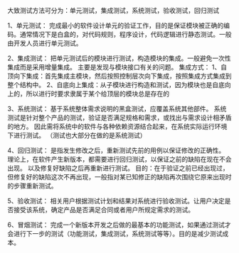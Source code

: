 大致测试方法可分为：单元测试，集成测试，系统测试，验收测试，回归测试

1、单元测试：
完成最小的软件设计单元的验证工作，目的是保证模块被正确的编码。通常情况下是白盒的，对代码规则，程序设计，代码逻辑进行静态测试。一般由开发人员进行单元测试。

2、集成测试：
把单元测试后的模块进行测试，构造模块的集成。一般避免一次性集成而是采用增量集成。
主要是发现与模块接口有关的问题。
集成方式：
    1、自顶向下集成：首先集成主模块，然后按照控制层次向下集成，按照集成方式集成到整个结构中。
    2、自底向上集成：从子模块进行构造和测试，因为模块也是自底向上的，所以进行时要求隶属于某个给顶层的模块总是存在的

3、系统测试：
基于系统整体需求说明的黑盒测试，应覆盖系统其他部件。
系统测试是针对整个产品的测试，验证是否满足规格和需求，或找出与需求设计相矛盾的地方。
因此需将系统中的软件与各种依赖资源结合起来，在系统实际运行环境下进行测试。
（测试也大部分在做的是系统测试）

4、回归测试：
是指发生修改之后，重新测试先前的用例以保证修改的正确性。
理论上，在软件产生新版本，都需要进行回归测试，以保证之前的缺陷在现在不会出现。
以及修复好缺陷之后再重新进行测试。
目的：在于验证之前已经出现过，但修复好的缺陷这次不再出现，一般指对某已知修正的缺陷再次围绕它原来出现时的步骤重新测试。

5、验收测试：
相关用户根据测试计划和结果对系统进行验收测试。让用户决定是否接受该系统，确定产品是否满足合同或者用户所规定需求的测试。

6、冒烟测试：
完成一个新版本开发之后做的最基本的功能测试，如果通过测试才会进行下一步的测试（功能测试，集成测试，系统测试等等）。目的是减少测试成本。